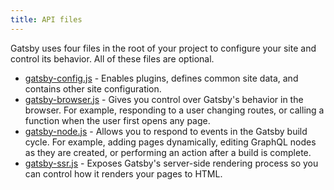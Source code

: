 ```yaml
---
title: API files
---
```


Gatsby uses four files in the root of your project to configure your site and control its behavior. All of these files are optional.

- [gatsby-config.js](/docs/api-files-gatsby-config) - Enables plugins, defines common site data, and contains other site configuration.
- [gatsby-browser.js](/docs/api-files-gatsby-browser) - Gives you control over Gatsby's behavior in the browser. For example, responding to a user changing routes, or calling a function when the user first opens any page.
- [gatsby-node.js](/docs/api-files-gatsby-node) - Allows you to respond to events in the Gatsby build cycle. For example, adding pages dynamically, editing GraphQL nodes as they are created, or performing an action after a build is complete.
- [gatsby-ssr.js](/docs/api-files-gatsby-ssr) - Exposes Gatsby's server-side rendering process so you can control how it renders your pages to HTML.
